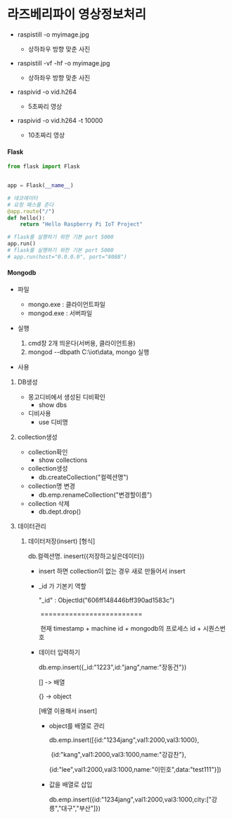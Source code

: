# 라즈베리파이 영상정보처리



* raspistill -o myimage.jpg
  * 상하좌우 방향 맞춘 사진

* raspistill -vf -hf -o myimage.jpg
  * 상하좌우 방향 맞춘 사진

* raspivid -o vid.h264
  * 5초짜리 영상
* raspivid -o vid.h264 -t 10000
  * 10초짜리 영상











#### Flask 

```python
from flask import Flask


app = Flask(__name__)

# 데코레이터
# 요청 패스를 준다
@app.route("/")
def hello():
    return "Hello Raspberry Pi IoT Project"

# flask를 실행하기 위한 기본 port 5000
app.run()
# flask를 실행하기 위한 기본 port 5000
# app.run(host="0.0.0.0", port="8088")

```











#### Mongodb

* 파일

  * mongo.exe : 클라이언트파일
  * mongod.exe : 서버파일

* 실행

  1. cmd창 2개 띄운다(서버용, 클라이언트용)
  2. mongod --dbpath C:\iot\data, mongo 실행

*  사용

  1. DB생성

     * 몽고디비에서 생성된 디비확인 
       * show dbs
     * 디비사용
       * use 디비명

  2. collection생성

     * collection확인 
       * show collections
     * collection생성
       * db.createCollection("컬렉션명")
     * collection명 변경
       * db.emp.renameCollection("변경할이름")
     * collection 삭제
       * db.dept.drop()

  3. 데이터관리

     1. 데이터저장(insert)
        [형식]

        db.컬렉션명. inesert({저장하고싶은데이터})

        * insert 하면 collection이 없는 경우 새로 만들어서 insert

        * _id 가 기본키 역할

           "_id" : ObjectId("606ff148446bff390ad1583c")

          ​							=========================

          ​			현재 timestamp + machine id + mongodb의 프로세스 id + 시퀀스번호

        * 데이터 입력하기

          db.emp.insert({_id:"1223",id:"jang",name:"장동건"})

          [] -> 배열

          {} -> object

          [배열 이용해서 insert]

          * object를 배열로 관리

            db.emp.insert([{id:"1234jang",val1:2000,val3:1000},

            ​							{id:"kang",val1:2000,val3:1000,name:"강감찬"},

            ​							{id:"lee",val1:2000,val3:1000,name:"이민호",data:"test111"}])

          * 값을 배열로 삽입

            db.emp.insert({id:"1234jang",val1:2000,val3:1000,city:["강릉","대구","부산"]})

     